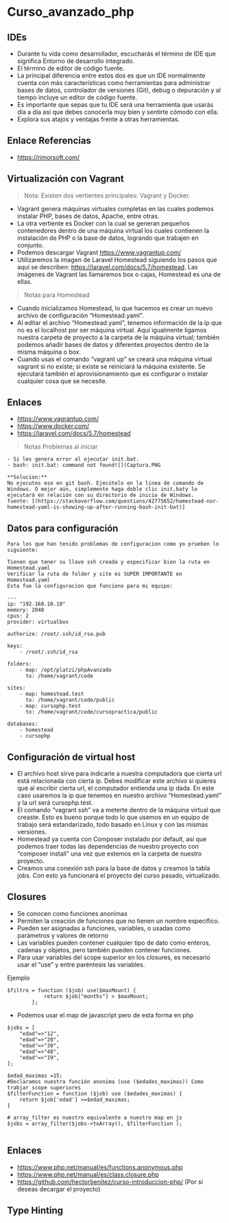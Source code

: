 # Curso_avanzado_php

## IDEs

- Durante tu vida como desarrollador, escucharás el término de IDE que significa Entorno de desarrollo integrado. 
- El término de editor de código fuente. 
- La principal diferencia entre estos dos es que un IDE normalmente cuenta con más características como herramientas para administrar bases de datos, controlador de versiones (Git), debug o depuración y al tiempo incluye un editor de código fuente.
- Es importante que sepas que tu IDE será una herramienta que usarás día a día así que debes conocerla muy bien y sentirte cómodo con ella. 
- Explora sus atajos y ventajas frente a otras herramientas.

## Enlace Referencias 
- https://rimorsoft.com/ 


## Virtualización con Vagrant


> Nota: Existen dos vertientes principales: Vagrant y Docker. 
- Vagrant genera máquinas virtuales completas en las cuales podemos instalar PHP, bases de datos, Apache, entre otras. 
- La otra vertiente es Docker con la cual se generan pequeños contenedores dentro de una máquina virtual los cuales contienen la instalación de PHP o la base de datos, logrando que trabajen en conjunto.
- Podemos descargar Vagrant https://www.vagrantup.com/
- Utilizaremos la imagen de Laravel Homestead siguiendo los pasos que aquí se describen: https://laravel.com/docs/5.7/homestead. Las imágenes de Vagrant las llamaremos box o cajas, Homestead es una de ellas.

> Notas para Homestead
- Cuando inicializamos Homestead, lo que hacemos es crear un nuevo archivo de configuración “Homestead.yaml”.
- Al editar el archivo “Homestead.yaml”, tenemos información de la ip que no es el localhost por ser máquina virtual. Aquí igualmente ligamos nuestra carpeta de proyecto a la carpeta de la máquina virtual; también podemos añadir bases de datos y diferentes proyectos dentro de la misma máquina o box.
- Cuando usas el comando “vagrant up” se creará una máquina virtual vagrant si no existe; si existe se reiniciará la máquina existente. Se ejecutará también el aprovisionamiento que es configurar o instalar cualquier cosa que se necesite.

## Enlaces 

- https://www.vagrantup.com/
- https://www.docker.com/
- https://laravel.com/docs/5.7/homestead



> Notas  Problemas al iniciar  

``` 
- Si les genera error al ejecutar init.bat.
- bash: init.bat: command not found![](Captura.PNG

**Solucion:**
No ejecutes eso en git bash. Ejecútelo en la línea de comando de Windows. O mejor aún, simplemente haga doble clic init.baty lo ejecutará en relación con su directorio de inicio de Windows.
fuente: [(https://stackoverflow.com/questions/42775652/homestead-nor-homestead-yaml-is-showing-up-after-running-bash-init-bat)]
```

## Datos para configuración 

```
Para los que han tenido problemas de configuracion como yo prueben lo siguiente:

Tienen que tener su llave ssh creada y especificar bien la ruta en Homestead.yaml
Verificar la ruta de folder y site es SUPER IMPORTANTE en Homestead.yaml
Esta fue la configuracion que funciono para mi equipo:

---
ip: "192.168.10.10"
memory: 2048
cpus: 2
provider: virtualbox

authorize: /root/.ssh/id_rsa.pub

keys:
    - /root/.ssh/id_rsa

folders:
    - map: /opt/platzi/phpAvanzado
      to: /home/vagrant/code

sites:
    - map: homestead.test
      to: /home/vagrant/code/public
    - map: cursophp.test
      to: /home/vagrant/code/cursopractica/public

databases:
    - homestead
    - cursophp

``` 

## Configuración de virtual host

- El archivo host sirve para indicarle a nuestra computadora que cierta url está relacionada con cierta ip. Debes modificar este archivo si quieres que al escribir cierta url, el computador entienda una ip dada. En este caso usaremos la ip que tenemos en nuestro archivo “Homestead.yaml” y la url será cursophp.test.
- El comando “vagrant ssh” va a meterte dentro de la máquina virtual que creaste. Esto es bueno porque todo lo que usemos en un equipo de trabajo será estandarizado, todo basado en Linux y con las mismas versiones.
- Homestead ya cuenta con Composer instalado por default, así que podemos traer todas las dependencias de nuestro proyecto con “composer install” una vez que estemos en la carpeta de nuestro proyecto.
- Creamos una conexión ssh para la base de datos y creamos la tabla jobs. Con esto ya funcionará el proyecto del curso pasado, virtualizado.

## Closures 

- Se conocen como funciones anonimas  
- Permiten la creación de funciones que no tienen un nombre específico.
- Pueden ser asignadas a funciones, variables, o usadas como parámetros y valores de retorno
- Las variables pueden contener cualquier tipo de dato como enteros, cadenas y objetos, pero también pueden contener funciones.
- Para usar variables del scope superior en los closures, es necesario usar el “use” y entre paréntesis las variables. 

Ejemplo 

```
$filtro = function ($job) use($maxMount) {
            return $job["months"] > $maxMount;
        };
```


- Podemos usar el map de javascript pero de esta forma en php 
```
$jobs = [
	"edad"=>"12",
	"edad"=>"20",
	"edad"=>"30",
	"edad"=>"40",
	"edad"=>"19",
]; 

$edad_maximas =15; 
#Declaramos nuestra función anonima (use ($edades_maximas)) Como trabjar scope superiores 
$filterFunction = function ($job) use ($edades_maximas) {
	return $job['edad'] >=$edad_maximas;
}

# array_filter es nuestro equivalente a nuestro map en js 
$jobs = array_filter($jobs->toArray(), $filterFunction );


```


## Enlaces 

- https://www.php.net/manual/es/functions.anonymous.php 
- https://www.php.net/manual/es/class.closure.php
- https://github.com/hectorbenitez/curso-introduccion-php/ (Por si deseas decargar el proyecto)


## Type Hinting


